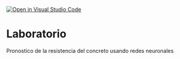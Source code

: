 [![Open in Visual Studio Code](https://classroom.github.com/assets/open-in-vscode-718a45dd9cf7e7f842a935f5ebbe5719a5e09af4491e668f4dbf3b35d5cca122.svg)](https://classroom.github.com/online_ide?assignment_repo_id=13107383&assignment_repo_type=AssignmentRepo)
# Laboratorio
Pronostico de la resistencia del concreto usando redes neuronales
